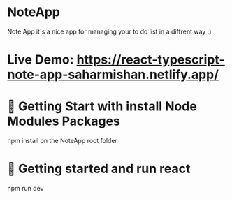 # NoteApp
Note App it`s a nice app for managing your to do list in a diffrent way :)


# Live Demo: https://react-typescript-note-app-saharmishan.netlify.app/


# 🚀 Getting Start with install Node Modules Packages

npm install on the NoteApp root folder


# 🚀 Getting started and run react  

npm run dev 

